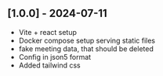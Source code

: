 ## [1.0.0] - 2024-07-11
- Vite + react setup
- Docker compose setup serving static files
- fake meeting data, that should be deleted
- Config in json5 format
- Added tailwind css

